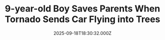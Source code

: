 ---
title: "9-year-old Boy Saves Parents When Tornado Sends Car Flying into Trees"
date: 2025-09-18T18:30:32.000Z
category: Human Kindness
externalLink: "https://www.goodnewsnetwork.org/9-year-old-boy-saves-parents-when-tornado-sends-car-flying-into-trees/"
image: ""
excerpt: "Rogers and Hammerstein wrote oh so famously that “at the end of the storm, there’s a golden sky.” At their home on the range, an Oklahoma couple are beginning to see that golden sky beyond a stormy nightmare that forced their 9-year-old son to try and save their lives after a tornado overtook their car […] The post 9-year-old Boy…"
---